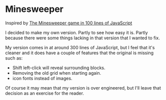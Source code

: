 # Minesweeper

Inspired by [The Minesweeper game in 100 lines of JavaScript](http://slicker.me/javascript/mine/minesweeper.htm)

I decided to make my own version. Partly to see how easy it is.
Partly because there were some things lacking in that version that I 
wanted to fix.

My version comes in at around 300 lines of JavaScript, but I feel that it's cleaner 
and it does have a couple of features that the original is missing such as: 
* Shift left-click will reveal surrounding blocks.
* Removing the old grid when starting again.
* icon fonts instead of images.
 
Of course it may mean that my version is over engineered, 
but I'll leave that decision as an exercise for the reader.
